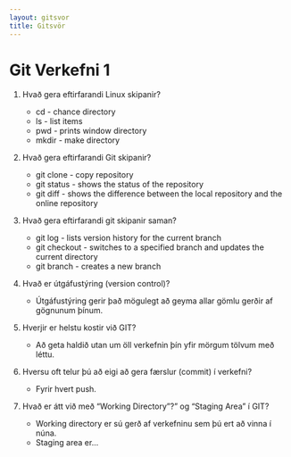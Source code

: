 ```yaml
---
layout: gitsvor
title: Gitsvör
---
```

# Git Verkefni 1

1. Hvað gera eftirfarandi Linux skipanir?
    * cd - chance directory
    * ls - list items
    * pwd - prints window directory
    * mkdir - make directory

2. Hvað gera eftirfarandi Git skipanir?
    * git clone - copy repository
    * git status - shows the status of the repository
    * git diff - shows the difference between the local repository and the online repository

3. Hvað gera eftirfarandi git skipanir saman?
    * git log - lists version history for the current branch
    * git checkout - switches to a specified branch and updates the current directory
    * git branch - creates a new branch

4. Hvað er útgáfustýring (version control)?
    * Útgáfustýring gerir það mögulegt að geyma allar gömlu gerðir af gögnunum þínum.
    
5. Hverjir er helstu kostir við GIT?
    * Að geta haldið utan um öll verkefnin þín yfir mörgum tölvum með léttu.

6. Hversu oft telur þú að eigi að gera færslur (commit) í verkefni?
    * Fyrir hvert push.

7. Hvað er átt við með “Working Directory”?” og “Staging Area” í GIT?
    * Working directory er sú gerð af verkefninu sem þú ert að vinna í núna.
    * Staging area er...
